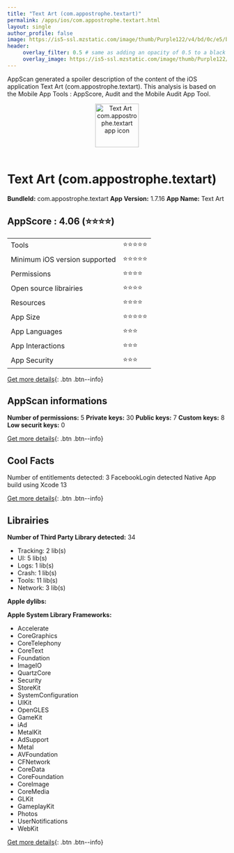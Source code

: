 ```yaml
---
title: "Text Art (com.appostrophe.textart)"
permalink: /apps/ios/com.appostrophe.textart.html
layout: single
author_profile: false
image: https://is5-ssl.mzstatic.com/image/thumb/Purple122/v4/bd/0c/e5/bd0ce5de-f14e-e85d-89d9-44c822e3676e/AppIcon-7-1x_U007emarketing-0-0-0-7-0-0-sRGB-85-220.png/512x512bb.jpg
header: 
     overlay_filter: 0.5 # same as adding an opacity of 0.5 to a black background
     overlay_image: https://is5-ssl.mzstatic.com/image/thumb/Purple122/v4/bd/0c/e5/bd0ce5de-f14e-e85d-89d9-44c822e3676e/AppIcon-7-1x_U007emarketing-0-0-0-7-0-0-sRGB-85-220.png/512x512bb.jpg
---
```

AppScan generated a spoiler description of the content of the iOS application Text Art (com.appostrophe.textart). This analysis is based on the Mobile App Tools : AppScore, Audit and the Mobile Audit App Tool.

  
  
<div style="text-align: center;"><img src="https://is5-ssl.mzstatic.com/image/thumb/Purple122/v4/bd/0c/e5/bd0ce5de-f14e-e85d-89d9-44c822e3676e/AppIcon-7-1x_U007emarketing-0-0-0-7-0-0-sRGB-85-220.png/512x512bb.jpg" width="100" height="100" alt="Text Art com.appostrophe.textart app icon"></div></br>
  
# Text Art (com.appostrophe.textart)

**BundleId:** com.appostrophe.textart
**App Version:** 1.7.16
**App Name:** Text Art


## AppScore : 4.06 (⭐️⭐️⭐️⭐️) 

<table>
<tr><td> Tools </td><td> ⭐️⭐️⭐️⭐️⭐️ </td></tr>
<tr><td> Minimum iOS version supported </td><td> ⭐️⭐️⭐️⭐️⭐️ </td></tr>
<tr><td> Permissions </td><td> ⭐️⭐️⭐️⭐️ </td></tr>
<tr><td> Open source librairies </td><td> ⭐️⭐️⭐️⭐️ </td></tr>
<tr><td> Resources </td><td> ⭐️⭐️⭐️⭐️ </td></tr>
<tr><td> App Size </td><td> ⭐️⭐️⭐️⭐️⭐️ </td></tr>
<tr><td> App Languages </td><td> ⭐️⭐️⭐️ </td></tr>
<tr><td> App Interactions </td><td> ⭐️⭐️⭐️ </td></tr>
<tr><td> App Security </td><td> ⭐️⭐️⭐️ </td></tr>
</table>

[Get more details](/pricing.html){: .btn .btn--info}  
  
## AppScan informations 

**Number of permissions:** 5
**Private keys:** 30
**Public keys:** 7
**Custom keys:** 8
**Low securit keys:** 0
  
[Get more details](/pricing.html){: .btn .btn--info}

## Cool Facts

Number of entitlements detected: 3
FacebookLogin detected
Native App
build using Xcode 13
  
[Get more details](/pricing.html){: .btn .btn--info}

## Librairies 
**Number of Third Party Library detected:** 34
- Tracking: 2 lib(s)
- UI: 5 lib(s)
- Logs: 1 lib(s)
- Crash: 1 lib(s)
- Tools: 11 lib(s)
- Network: 3 lib(s)

**Apple dylibs:**


**Apple System Library Frameworks:**
- Accelerate
- CoreGraphics
- CoreTelephony
- CoreText
- Foundation
- ImageIO
- QuartzCore
- Security
- StoreKit
- SystemConfiguration
- UIKit
- OpenGLES
- GameKit
- iAd
- MetalKit
- AdSupport
- Metal
- AVFoundation
- CFNetwork
- CoreData
- CoreFoundation
- CoreImage
- CoreMedia
- GLKit
- GameplayKit
- Photos
- UserNotifications
- WebKit


  
[Get more details](/pricing.html){: .btn .btn--info}

